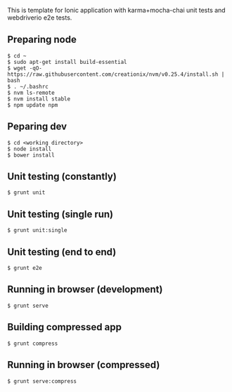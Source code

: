 This is template for Ionic application with karma+mocha-chai unit tests and
webdriverio e2e tests.

## Preparing node

```
$ cd ~
$ sudo apt-get install build-essential
$ wget -qO- https://raw.githubusercontent.com/creationix/nvm/v0.25.4/install.sh | bash
$ . ~/.bashrc
$ nvm ls-remote
$ nvm install stable
$ npm update npm
```

## Peparing dev

```
$ cd <working directory>
$ node install
$ bower install
```

## Unit testing (constantly)

```
$ grunt unit
```

## Unit testing (single run)

```
$ grunt unit:single
```

## Unit testing (end to end)

```
$ grunt e2e
```

## Running in browser (development)

```
$ grunt serve
```

## Building compressed app

```
$ grunt compress
```

## Running in browser (compressed)

```
$ grunt serve:compress
```
